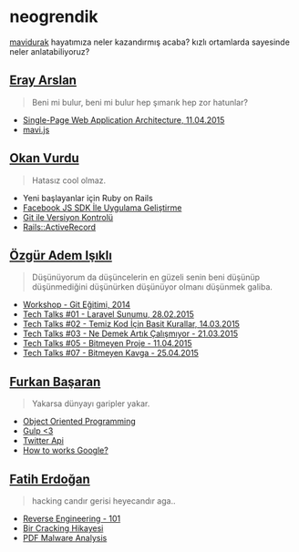 # neogrendik

[mavidurak](https://github.com/mavidurak) hayatımıza neler kazandırmış acaba? kızlı ortamlarda sayesinde neler anlatabiliyoruz?

## [Eray Arslan](https://github.com/erayarslan)

> Beni mi bulur, beni mi bulur hep şımarık hep zor hatunlar?

* [Single-Page Web Application Architecture, 11.04.2015](http://www.slideshare.net/eryarslan/ben-kimim-46865656)
* [mavi.js](https://github.com/erayarslan/mavi)

## [Okan Vurdu](https://github.com/okanvurdu)

> Hatasız cool olmaz.
* Yeni başlayanlar için Ruby on Rails
* [Facebook JS SDK İle Uygulama Geliştirme](http://slides.com/okanvurdu/facebook-js-sdk)
* [Git ile Versiyon Kontrolü](http://slides.com/okanvurdu/git-ile-versiyon-kontrolu/)
* [Rails::ActiveRecord](https://slides.com/okanvurdu/rails-active-record/)

## [Özgür Adem Işıklı](https://github.com/ozziest)

> Düşünüyorum da düşüncelerin en güzeli senin beni düşünüp düşünmediğini düşünürken düşünüyor olmanı düşünmek galiba.

* [Workshop - Git Eğitimi, 2014](http://slides.com/iozguradem/versiyon-kontrol-sistemi-ve-git)
* [Tech Talks #01 - Laravel Sunumu, 28.02.2015](http://slides.com/iozguradem/laravel)
* [Tech Talks #02 - Temiz Kod İçin Basit Kurallar, 14.03.2015](http://slides.com/iozguradem/temiz-kod-icin-basit-kurallar)
* [Tech Talks #03 - Ne Demek Artık Çalışmıyor - 21.03.2015](http://slides.com/iozguradem/ne-demek-artik-calismiyor)
* [Tech Talks #05 - Bitmeyen Proje - 11.04.2015](http://slides.com/iozguradem/bitmeyen-proje)
* [Tech Talks #07 - Bitmeyen Kavga - 25.04.2015](http://slides.com/iozguradem/bitmeyen-kavga)

## [Furkan Başaran](https://github.com/frknbasaran)

> Yakarsa dünyayı garipler yakar.

* [Object Oriented Programming](http://slides.com/frknbasaran/oop-dedik-mudur)
* [Gulp <3](http://slides.com/frknbasaran/deck)
* [Twitter Api](http://slides.com/frknbasaran/deck-2)
* [How to works Google?](http://slides.com/frknbasaran/deck-3)

## [Fatih Erdoğan](https://github.com/fecassie)

> hacking candır gerisi heyecandır aga..

* [Reverse Engineering - 101](http://www.slideshare.net/FeCassie/tersine-mhendislik-101)
* [Bir Cracking Hikayesi](http://slides.com/fecassie/deck)
* [PDF Malware Analysis](http://slides.com/fecassie/deck-1)
